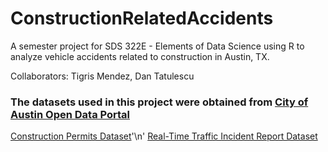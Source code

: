 # ConstructionRelatedAccidents
A semester project for SDS 322E - Elements of Data Science using R to analyze vehicle accidents related to construction in Austin, TX.

Collaborators: Tigris Mendez, Dan Tatulescu

### The datasets used in this project were obtained from [City of Austin Open Data Portal](https://data.austintexas.gov/)
[Construction Permits Dataset](https://data.austintexas.gov/Building-and-Development/Issued-Construction-Permits/3syk-w9eu/about_data)'\n'
[Real-Time Traffic Incident Report Dataset](https://data.austintexas.gov/Transportation-and-Mobility/Real-Time-Traffic-Incident-Reports/dx9v-zd7x/about_data)


